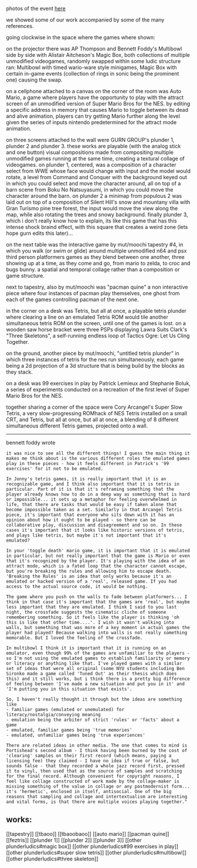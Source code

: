photos of the event [here]()

we showed some of our work accompanied by some of the many references.

going clockwise in the space where the games where shown:

on the projector there was AP Thompson and Bennett Foddy's Multibowl side by side with Alistair Aitcheson's Magic Box, both collections of multiple unmodified videogames, randomly swapped within some ludic structure ran: Multibowl with timed wario-ware style minigames, Magic Box with certain in-game events (collection of rings in sonic being the prominent one) causing the swap.

on a cellphone attached to a canvas on the corner of the room was Auto Mario, a game where players have the opportunity to play with the attract screen of an unmodified version of Super Mario Bros for the NES. by editing a specific address in memory that causes Mario to toggle between its dead and alive animation, players can try getting Mario further along the level given the series of inputs nintendo predetermined for the attract mode animation.

on three screens attached to the wall were GURN GROUP's plunder 1, plunder 2 and plunder 3. these works are playable (with the analog stick and one button) visual compositions made from compositing multiple unmodified games running at the same time, creating a textural collage of videogames. on plunder 1, centered, was a composition of a character select from WWE whose face would change with input and the model would rotate, a level from Command and Conquer with the background keyed out in which you could select and move the character around, all on top of a barn scene from Boku No Natsuyasumi, in which you could move the character around the barn. on plunder 2 a minimap from populous 2 was laid out on top of a composition of Silent Hill's snow and mountany villa with Gran Turismo pine tree forest, the input would move the view along the map, while also rotating the trees and snowy background. finally plunder 3, which i don't really know how to explain, its like this game that has this intense shock braind effect, with this square that creates a weird zone (lets hope gurn edits this later)...

on the next table was the interactive game by mut/moochi tapestry #4, in which you walk (or swim or glide) around multiple unmodified n64 and psx third person platformers games as they blend between one another, three showing up at a time, as they come and go, from mario to zelda, to croc and bugs bunny. a spatial and temporal collage rather than a composition or game structure.

next to tapestry, also by mut/moochi was "pacman quine" a non interactive piece where four instances of pacman play themselves, one ghost from each of the games controlling pacman of the next one.

in the corner on a desk was Tetris, but all at once, a playable tetris plunder where clearing a line on an emulated Tetris ROM would tile another simultaneous tetris ROM on the screen, until one of the games is lost. on a wooden saw horse bracket were three PSPs displaying Lawra Suits Clark's "Three Skeletons", a self-running endless loop of Tactics Ogre: Let Us Cling Together.

on the ground, another piece by mut/moochi, "untitled tetris plunder" in which three instances of tetris for the nes run simultaneously, each game being a 2d projection of a 3d structure that is being build by the blocks as they stack.

on a desk was 99 exercises in play by Patrick Lemieux and Stephanie Boluk, a series of experiments conducted on a recreation of the first level of Super Mario Bros for the NES.

together sharing a corner of the space were Cory Arcangel's Super Slow Tetris, a very slow-progressing ROMhack of NES Tetris installed on a small CRT, and Tetris, but all at once, but all at once, a blending of 8 different simultaneous different Tetris games, projected onto a wall.

---

bennett foddy wrote
```
it was nice to see all the different things! I guess the main thing it makes me think about is the various different roles the emulated games play in these pieces - how it feels different in Patrick's '99 exercises' for it not to be emulated.

In Jonny's tetris games, it is really important that it is an recognizable game, and I think also important that it is tetris in particular. Part of it is that it's reframing something that the player already knows how to do in a deep way as something that is hard or impossible... it sets up a metaphor for feeling overwhelmed in life, that there are tasks that would be easy if taken alone that become impossible taken as a set. Similarly in that Arcangel Tetris piece, it's important that everyone who sits down with it has an opinion about how it ought to be played - so there can be collaborative play, discussion and disagreement and so on. In these cases it's important that it looks like historic versions of tetris, and plays like tetris, but maybe it's not important that it's emulated?

In your 'toggle death' mario game, it is important that it is emulated in particular, but not really important that the game is Mario or even that it's recognized by the player. It's playing with the idea of an attract mode, which is a fated loop that the character cannot escape, but you're breaking the rules and allowing him to escape death. 'Breaking the Rules' is an idea that only works because it's an emulated or hacked version of a 'real', released game. If you had access to the actual source code, it would be nothing.

The game where you push on the walls to fade between platformers... I think in that case it's important that the games are 'real', but maybe less important that they are emulated. I think I said to you last night, the crossfade suggests the cinematic cliche of someone remembering something. So it feels like the player is thinking 'oh this is like that other time....'. I wish it wasn't walking into walls, but something that was more of a key moment in actual games the player had played? Because walking into walls is not really something memorable. But I loved the feeling of the crossfade.

In multibowl I think it is important that it is running on an emulator, even though 99% of the games are unfamiliar to the players - so I'm not using the emulated games to establish familiarity or memory or literacy or anything like that. I've played games with a similar set of ideas that were all original (some NYU students including Ben Sironko made a game called 'Tuned Out' as their thesis which does this) and it still works, but i think there is a pretty big difference of feeling between 'I've made a new situation and put you in it' and 'I'm putting you in this situation that exists'.

So, I haven't really thought it through but the ideas are something like
- familiar games (emulated or unemulated) for literacy/nostalgia/conveying meaning
- emulation being the arbiter of strict 'rules' or 'facts' about a game
- emulated, familiar games being 'true memories'
- emulated, unfamiliar games being 'true experiences'

There are related ideas in other media. The one that comes to mind is Portishead's second album - I think having been burned by the cost of 'clearing' samples on their first record (which means, paying a licensing fee) they claimed - I have no idea if true or false, but sounds false - that they recorded a whole jazz record first, pressed it to vinyl, then used that as the source of samples and scratching for the final record. Although convenient for copyright reasons, I feel like collage constructed of work made by the collage-maker is missing something of the value in collage or any postmodernist form... it's 'hermetic', enclosed in itself, antisocial. One of the big reasons that sampling and collage and intertextualism are interesting and vital forms, is that there are multiple voices playing together."
```

## works:
[[tapestry]]
[[tbaoo]]
[[tbaoobaoo]]
[[auto mario]]
[[pacman quine]]
[[feztris]]
[[plunder 1]]
[[plunder 2]]
[[plunder 3]]
[[other plunderludics#magic box]]
[[other plunderludics#99 exercises in play]]
[[other plunderludics#super slow tetris]]
[[other plunderludics#multibowl]]
[[other plunderludics#three skeleton]]

